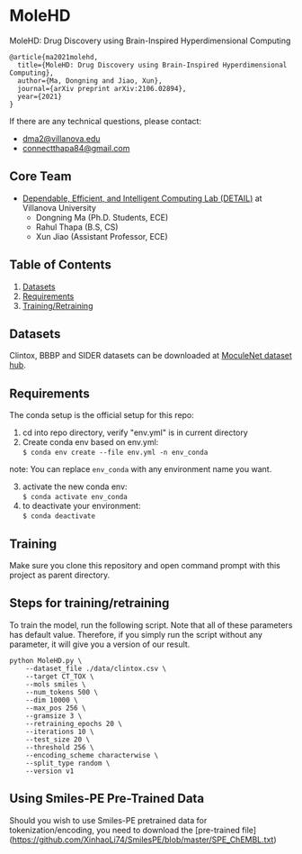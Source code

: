 # MoleHD
MoleHD: Drug Discovery using Brain-Inspired Hyperdimensional Computing

```
@article{ma2021molehd,
  title={MoleHD: Drug Discovery using Brain-Inspired Hyperdimensional Computing},
  author={Ma, Dongning and Jiao, Xun},
  journal={arXiv preprint arXiv:2106.02894},
  year={2021}
}
```

If there are any technical questions, please contact:
* dma2@villanova.edu
* connectthapa84@gmail.com

## Core Team

* [Dependable, Efficient, and Intelligent Computing Lab (DETAIL)](https://vu-detail.github.io/) at Villanova University
  	* Dongning Ma (Ph.D. Students, ECE)
	* Rahul Thapa (B.S, CS)
  	* Xun Jiao (Assistant Professor, ECE)


## Table of Contents
1. [Datasets](#Datasets)
2. [Requirements](#Requirements)
3. [Training/Retraining](#Training)

## Datasets

 Clintox, BBBP and SIDER datasets can be downloaded at [MoculeNet dataset hub](https://moleculenet.org/datasets-1).


## Requirements

The conda setup is the official setup for this repo:

1. cd into repo directory, verify "env.yml" is in current directory
2. Create conda env based on env.yml:  
`$ conda env create --file env.yml -n env_conda`

note: You can replace `env_conda` with any environment name you want. 

3. activate the new conda env:  
`$ conda activate env_conda` 
4. to deactivate your environment:   
`$ conda deactivate`  

## Training
Make sure you clone this repository and open command prompt with this project as parent directory. 

## Steps for training/retraining
To train the model, run the following script. Note that all of these parameters has default value. Therefore, if you simply run the script without any parameter, it will give you a version of our result. 
```
python MoleHD.py \
    --dataset_file ./data/clintox.csv \
    --target CT_TOX \
    --mols smiles \
    --num_tokens 500 \
    --dim 10000 \
    --max_pos 256 \
    --gramsize 3 \
    --retraining_epochs 20 \
    --iterations 10 \
    --test_size 20 \
    --threshold 256 \
    --encoding_scheme characterwise \
    --split_type random \
    --version v1
```

## Using Smiles-PE Pre-Trained Data

Should you wish to use Smiles-PE pretrained data for tokenization/encoding, you need to download the [pre-trained file] (https://github.com/XinhaoLi74/SmilesPE/blob/master/SPE_ChEMBL.txt) 
